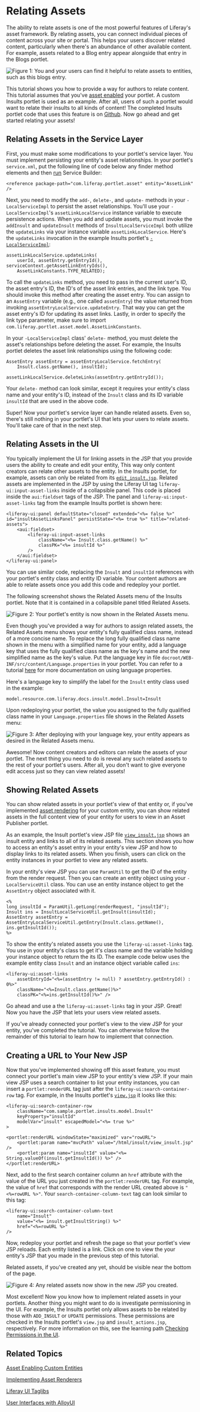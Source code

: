# Relating Assets [](id=relating-assets)

<!--
Testing Notes:

The starting example portlet for this tutorial is at ...
liferay-docs/develop/tutorials/code/tutorials-sdk/portlets/asset-framework-02-asset-enable-insults-portlet

On completing this tutorial, the example portlet looks like the portlet at ...
liferay-docs/develop/tutorials/code/tutorials-sdk/portlets/asset-framework-03-end-insults-portlet

Make sure to read their README files. - Jim
-->

The ability to relate assets is one of the most powerful features of Liferay's 
asset framework. By relating assets, you can connect individual pieces of content 
across your site or portal. This helps your users discover related content, 
particularly when there's an abundance of other available content. For example, 
assets related to a Blog entry appear alongside that entry in the Blogs portlet.

![Figure 1: You and your users can find it helpful to relate assets to entities, such as this blogs entry.](../../images/asset-fw-related-blog-insults.png)

This tutorial shows you how to provide a way for authors to relate content.
This tutorial assumes that you've [asset enabled](/develop/tutorials/-/knowledge_base/6-2/adding-updating-and-deleting-assets-for-custom-entities)
your portlet. A custom Insults portlet is used as an example. After all, users
of such a portlet would want to relate their insults to all kinds of content!
The completed Insults portlet code that uses this feature is on [Github](https://github.com/liferay/liferay-docs/tree/6.2.x/develop/tutorials/code/tutorials-sdk/portlets/asset-framework-03-end-insults-portlet). 
Now go ahead and get started relating your assets!

## Relating Assets in the Service Layer [](id=relating-assets-in-the-service-layer)

First, you must make some modifications to your portlet's service layer. You
must implement persisting your entity's asset relationships. In your portlet's
`service.xml`, put the following line of code below any finder method elements
and then [run](/develop/tutorials/-/knowledge_base/6-2/running-service-builder-and-understanding-the-generated-code)
Service Builder:

    <reference package-path="com.liferay.portlet.asset" entity="AssetLink" />

Next, you need to modify the `add-`, `delete-`, and `update-` methods in your
`-LocalServiceImpl` to persist the asset relationships. You'll use your
`-LocalServiceImpl`'s `assetLinkLocalService` instance variable to execute
persistence actions. When you add and update assets, you must invoke the `addInsult`
and `updateInsult` methods of `InsultLocalServiceImpl` both utilize the
`updateLinks` via your instance variable `assetLinkLocalService`. Here's the
`updateLinks` invocation in the example Insults portlet's
[`-LocalServiceImpl`](https://github.com/liferay/liferay-docs/blob/6.2.x/develop/tutorials/code/tutorials-sdk/portlets/asset-framework-03-end-insults-portlet/docroot/WEB-INF/src/com/liferay/docs/insult/service/impl/InsultLocalServiceImpl.java):

    assetLinkLocalService.updateLinks(
        userId, assetEntry.getEntryId(), serviceContext.getAssetLinkEntryIds(),
        AssetLinkConstants.TYPE_RELATED);

To call the `updateLinks` method, you need to pass in the current user's ID, the
asset entry's ID, the ID's of the asset link entries, and the link type. You
should invoke this method after creating the asset entry. You can assign to an
`AssetEntry` variable (e.g., one called `assetEntry`) the value returned from
invoking `assetEntryLocalService.updateEntry`. That way you can get the asset
entry's ID for updating its asset links. Lastly, in order to specify the link
type parameter, make sure to import
`com.liferay.portlet.asset.model.AssetLinkConstants`. 

In your `-LocalServiceImpl` class' `delete-` method, you must delete the asset's
relationships before deleting the asset. For example, the Insults portlet
deletes the asset link relationships using the following code:

    AssetEntry assetEntry = assetEntryLocalService.fetchEntry(
        Insult.class.getName(), insultId);

    assetLinkLocalService.deleteLinks(assetEntry.getEntryId());

Your `delete-` method can look similar, except it requires your entity's class
name and your entity's ID, instead of the `Insult` class and its ID variable
`insultId` that are used in the above code.

Super! Now your portlet's service layer can handle related assets. Even so,
there's still nothing in your portlet's UI that lets your users to relate
assets. You'll take care of that in the next step.

## Relating Assets in the UI [](id=relating-assets-in-the-ui)

You typically implement the UI for linking assets in the JSP that you provide
users the ability to create and edit your entity, This way only content creators
can relate other assets to the entity. In the Insults portlet, for example,
assets can only be related from its [`edit_insult.jsp`](https://github.com/liferay/liferay-docs/blob/6.2.x/develop/tutorials/code/tutorials-sdk/portlets/asset-framework-03-end-insults-portlet/docroot/html/insult/edit_insult.jsp).
Related assets are implemented in the JSP by using the Liferay UI tag
`liferay-ui:input-asset-links` inside of a collapsible panel. This code is
placed inside the `aui:fieldset` tags of the JSP. The panel and
`liferay-ui:input-asset-links` tag from the example Insults portlet is shown
here:

    <liferay-ui:panel defaultState="closed" extended="<%= false %>" id="insultAssetLinksPanel" persistState="<%= true %>" title="related-assets">
        <aui:fieldset>
            <liferay-ui:input-asset-links
                className="<%= Insult.class.getName() %>"
                classPK="<%= insultId %>"
            />
        </aui:fieldset>
    </liferay-ui:panel>

You can use similar code, replacing the `Insult` and `insultId` references with
your portlet's entity class and entity ID variable. Your content authors are
able to relate assets once you add this code and redeploy your portlet.

The following screenshot shows the Related Assets menu of the Insults 
portlet. Note that it is contained in a collapsible panel titled Related Assets. 

![Figure 2: Your portlet's entity is now shown in the Related Assets menu.](../../images/asset-fw-related-path-01.png)

Even though you've provided a way for authors to assign related assets, the
Related Assets menu shows your entity's fully qualified class name, instead of a
more concise name. To replace the long fully qualified class name shown in the
menu with a simplified name for your entity, add a language key that uses the
fully qualified class name as the key's name and the new simplified name as the
key's value. Put the language key in file
`docroot/WEB-INF/src/content/Language.properties` in your portlet. You can refer
to a tutorial [here](/develop/tutorials/-/knowledge_base/6-2/generating-language-properties-file-and-automated-t#implementing-translations-in-your-portlet)
for more documentation on using language properties.

Here's a language key to simplify the label for the `Insult` entity class used
in the example:

    model.resource.com.liferay.docs.insult.model.Insult=Insult

Upon redeploying your portlet, the value you assigned to the fully qualified
class name in your `Language.properties` file shows in the Related Assets menu:

![Figure 3: After deploying with your language key, your entity appears as desired in the Related Assets menu.](../../images/asset-fw-related-select.png)

Awesome! Now content creators and editors can relate the assets of your portlet. 
The next thing you need to do is reveal any such related assets to the rest of 
your portlet's users. After all, you don't want to give everyone edit access 
just so they can view related assets!

## Showing Related Assets [](id=showing-related-assets)

You can show related assets in your portlet's view of that entity or, if you've
implemented [asset rendering](/develop/learning-paths/mvc/-/knowledge_base/6-2/implementing-asset-renderers)
for your custom entity, you can show related assets in the full content view of
your entity for users to view in an Asset Publisher portlet. 

As an example, the Insult portlet's view JSP file
[`view_insult.jsp`](https://github.com/liferay/liferay-docs/blob/6.2.x/develop/tutorials/code/tutorials-sdk/portlets/asset-framework-03-end-insults-portlet/docroot/html/insult/view_insult.jsp)
shows an insult entity and links to all of its related assets. This section
shows you how to access an entity's asset entry in your entity's view JSP and
how to display links to its related assets. When you finish, users can click on
the entity instances in your portlet to view any related assets.

In your entity's view JSP you can use `ParamUtil` to get the ID of the entity
from the render request. Then you can create an entity object using your
`-LocalServiceUtil` class. You can use an entity instance object to get the
`AssetEntry` object associated with it. 

    <%
    long insultId = ParamUtil.getLong(renderRequest, "insultId");
    Insult ins = InsultLocalServiceUtil.getInsult(insultId);
    AssetEntry assetEntry = AssetEntryLocalServiceUtil.getEntry(Insult.class.getName(), ins.getInsultId());
    %>

To show the entity's related assets you use the `liferay-ui:asset-links` tag.
You use in your entity's class to get it's class name and the variable holding
your instance object to return the its ID. The example code below uses the
example entity class `Insult` and an instance object variable called `ins`:

    <liferay-ui:asset-links
        assetEntryId="<%=(assetEntry != null) ? assetEntry.getEntryId() : 0%>"
        className="<%=Insult.class.getName()%>"
        classPK="<%=ins.getInsultId()%>" />

Go ahead and use a the `liferay-ui:asset-links` tag in your JSP. Great! Now you
have the JSP that lets your users view related assets. 

If you've already connected your portlet's view to the view JSP for your entity,
you've completed the tutorial. You can otherwise follow the remainder of this
tutorial to learn how to implement that connection. 

## Creating a URL to Your New JSP [](id=creating-a-url-to-your-new-jsp)

Now that you've implemented showing off this asset feature, you must connect
your portlet's main view JSP to your entity's view JSP. If your main view JSP
uses a search container to list your entity instances, you can insert a
`portlet:renderURL` tag just after the `liferay-ui:search-container-row` tag.
For example, in the Insults portlet's
[`view.jsp`](https://github.com/liferay/liferay-docs/blob/6.2.x/develop/tutorials/code/tutorials-sdk/portlets/asset-framework-03-end-insults-portlet/docroot/html/insult/view.jsp)
it looks like this:

    <liferay-ui:search-container-row
        className="com.sample.portlet.insults.model.Insult"
        keyProperty="insultId"
        modelVar="insult" escapedModel="<%= true %>"
    >
    
    <portlet:renderURL windowState="maximized" var="rowURL">
        <portlet:param name="mvcPath" value="/html/insult/view_insult.jsp" />
        <portlet:param name="insultId" value="<%= String.valueOf(insult.getInsultId()) %>" />
    </portlet:renderURL>

Next, add to the first search container column  an `href` attribute with the 
value of the URL you just created in the `portlet:renderURL` tag. For example, 
the value of `href` that corresponds with the render URL created above is
`"<%=rowURL %>"`. Your `search-container-column-text` tag can look similar to
this tag:

    <liferay-ui:search-container-column-text
        name="Insult"
        value="<%= insult.getInsultString() %>"
        href="<%=rowURL %>"
    />

Now, redeploy your portlet and refresh the page so that your portlet's view JSP
reloads. Each entity listed is a link. Click on one to view the your entity's
JSP that you made in the previous step of this tutorial.

Related assets, if you've created any yet, should be visible near the bottom of
the page.

![Figure 4: Any related assets now show in the new JSP you created.](../../images/asset-fw-related-insult.png)

Most excellent! Now you know how to implement related assets in your portlets.
Another thing you might want to do is investigate permissioning in the UI. For
example, the Insults portlet only allows assets to be related by those with
`ADD_INSULT` or `UPDATE` permissions. These permissions are checked in the
Insults portlet's `view.jsp` and `insult_actions.jsp`, respectively. For more
information on this, see the learning path [Checking Permissions in the UI](/develop/learning-paths/mvc/-/knowledge_base/6-2/checking-for-permissions-in-the-ui).

## Related Topics [](id=related-topics)

[Asset Enabling Custom Entities](/develop/learning-paths/mvc/-/knowledge_base/7-0/asset-enabling-custom-entities)

[Implementing Asset Renderers](/develop/learning-paths/mvc/-/knowledge_base/7-0/implementing-asset-renderers)

[Liferay UI Taglibs](/develop/tutorials/-/knowledge_base/7-0/liferay-ui-taglibs)

[User Interfaces with AlloyUI](/develop/tutorials/-/knowledge_base/7-0/alloyui)
